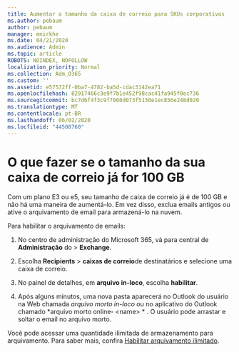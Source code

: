 ```yaml
---
title: Aumentar o tamanho da caixa de correio para SKUs corporativos
ms.author: pebaum
author: pebaum
manager: mnirkhe
ms.date: 04/21/2020
ms.audience: Admin
ms.topic: article
ROBOTS: NOINDEX, NOFOLLOW
localization_priority: Normal
ms.collection: Adm_O365
ms.custom: ''
ms.assetid: e57572ff-0ba7-4782-ba5d-cdac3142ea71
ms.openlocfilehash: 82917466c3e9f7b1e452f98cac41fa945f0ec736
ms.sourcegitcommit: bc7d6f4f3c9f7060d073f5130e1ec856e248d020
ms.translationtype: MT
ms.contentlocale: pt-BR
ms.lasthandoff: 06/02/2020
ms.locfileid: "44508760"
---
```

# <a name="what-to-do-if-your-mailbox-size-is-already-100gb"></a>O que fazer se o tamanho da sua caixa de correio já for 100 GB

Com um plano E3 ou e5, seu tamanho de caixa de correio já é de 100 GB e não há uma maneira de aumentá-lo. Em vez disso, exclua emails antigos ou ative o arquivamento de email para armazená-lo na nuvem. 
  
Para habilitar o arquivamento de emails:
  
1. No centro de administração do Microsoft 365, vá para central de **Administração** do \> **Exchange**. 
    
2. Escolha **Recipients** \> **caixas de correio**de destinatários e selecione uma caixa de correio. 
    
3. No painel de detalhes, em **arquivo in-loco**, escolha **habilitar**. 
    
4. Após alguns minutos, uma nova pasta aparecerá no Outlook do usuário na Web chamada *arquivo morto in-loco* ou no aplicativo do Outlook chamado *arquivo morto online- \<name\> * . O usuário pode arrastar e soltar o email no arquivo morto. 
    
Você pode acessar uma quantidade ilimitada de armazenamento para arquivamento. Para saber mais, confira [Habilitar arquivamento ilimitado](https://docs.microsoft.com/microsoft-365/compliance/enable-unlimited-archiving).
  

